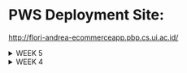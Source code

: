 # PWS Deployment Site:
http://flori-andrea-ecommerceapp.pbp.cs.ui.ac.id/
<details>
  <summary>WEEK 5</summary>
  
  ### Explain the benefits of using JavaScript in developing web applications!
  JavaScript enables dynamic features on the client-side which enhances user experience by making applications feel faster and more responsive. For example, AJAX allows data fetching from a Django server without reloading the page. It can also validate forms on the client-side, giving instant feedback like checking email formats before submitting to the server. Additionally, JavaScript allows for transitions, animations, and style changes along with interactive design, such as responsive dropdown menus or popups. JavaScript supports asynchronous programming, like Promises and async/await, which allows tasks like API data fetching to occur in the background. It also integrates well with front-end frameworks like React or Vue, enabling the development of complex single-page applications (SPAs) while Django manages the backend.
  
  ### Explain why we need to use await when we call fetch()! What would happen if we don't use await?
  The await keyword ensures the program waits for the fetch request to complete before moving on. Without await, the code would continue executing before the fetch result is available, which could lead to errors if you try to access data that hasn't been fetched yet. Essentially, using await ensures proper data retrieval before proceeding.
  
  ### Why do we need to use the csrf_exempt decorator on the view used for AJAX POST?
  The csrf_exempt decorator disables Django’s default CSRF protection for a particular view, often needed for AJAX POST requests that lack proper CSRF token management. Without this, Django may block the request with a 403 error. However, using csrf_exempt should be done carefully, as it reduces security by disabling CSRF protection.
  
  ### On this week's tutorial, the user input sanitization is done in the back-end as well. Why can't the sanitization be done just in the front-end?
  While frontend validation enhances user experience, backend validation is crucial for security. Frontend code can be easily manipulated by users, allowing potential security risks like Cross-Site Scripting (XSS). Backend validation ensures that all data sent to the server is properly cleaned and validated, safeguarding the system from malicious inputs.
  
  ### Explain how you implemented the checklist above step-by-step (not just following the tutorial)!

First, I import the following modules then I put in the function, add_product_entry_ajax into views.py
```
from django.views.decorators.csrf import csrf_exempt
from django.views.decorators.http import require_POST
...
@csrf_exempt
@require_POST
def add_product_entry_ajax(request):
    name = request.POST.get("name")
    description = request.POST.get("description") 
    price = request.POST.get("price")
    user = request.user

    if name and price and description:
        new_product = Product(
            name= name, 
            description=description,
            price=price,
            user=user
        )
        new_product.save()

        return HttpResponse(b"CREATED", status=201)
    else:
        return HttpResponse('Missing fields', status=400)
```

```
from main.views import ..., add_mood_entry_ajax
urlpatterns = [
    ...
    path('create-mood-entry-ajax', add_mood_entry_ajax, name='add_mood_entry_ajax'),
]
```

```
data = Product.objects.filter(user=request.user)
```
  
</details>
<details>
  <summary>WEEK 4</summary>

  ### If there are multiple CSS selectors for an HTML element, explain the priority order of these CSS selectors!
  Every CSS selector has a place in the specificity hierarchy, with the four categories ranked below:
  
  1. Inline styles - E.g. < h1 style="color: pink'; >
  2. IDs - E.g. #navbar
  3. Classes, pseudo-classes, attribute selectors - E.g. .test, :hover, [href]
  4. Elements and pseudo-elements - E.g. h1, ::before

  Different selectors have different specificity values, and these can be calculated. The selector with the highest specificity value wins over the others and takes effect.

  ### Why does responsive design become an important concept in web application development? Give examples of applications that have and have not implemented responsive design!
  Responsive design ensures a website or application provides an good viewing experience across various devices, like desktops, tablets, and smartphones. With the variety of screen sizes and resolutions, users expect ease of access and viewing regardless of the device they use. Applications like Google and Tokopedia have implemented responsive design nicely, allowing their interfaces to adapt smoothly to different devices. Older websites or applications that haven't updated, such as some legacy government sites, may not have implemented responsive design, resulting in poor usability on smaller screens. Here's a real life example of a website with no responsive design: https://dequeuniversity.com/library/responsive/1-non-responsive 
  
  ### Explain the differences between margin, border, and padding, and how to implement these three things!

  In CSS, margin, border, and padding are used to control the space around and inside elements. Margin is the space outside the element, separating it from other elements. Padding is the space inside the element, between its content and its border. Border is the line that surrounds the padding and content. For example, to implement these in CSS, we could do something like this:

  ```
  element {
    margin: 10px;   /* space outside the element */
    border: 2px solid black;  /* border around the element */
    padding: 20px;  /* space inside, around the content */
  }
  ```

  ![image](https://github.com/user-attachments/assets/22118366-2e53-4444-a6c5-fb116017e032)

  The box model is a very helpful diagram that shows where the margin, border and padding are located.

  ### Explain the concepts of flex box and grid layout along with their uses!

  Flexbox and grid layout are used for creating responsive layouts. Flexbox is one-dimensional and arranges elements either in a row or column. It's good for aligning simple items within a container, such as navigation bars or horizontally centered content. Grid layout is two-dimensional and allows for more precise placement of items both in rows and columns, making it suitable for more complex layouts such as dashboards or image galleries. 
  
  ### Explain how you implemented the checklist above step-by-step (not just following the tutorial)!
  #### 1. Adding Tailwind CSS to the Project
  To integrate Tailwind CSS with the Django template, we can use the CDN (Content Delivery Network) by including the Tailwind CDN link in the `<head>` section of the `base.html` template.
  ```
  <head>
  {% block meta %}
      <meta charset="UTF-8" />
      <meta name="viewport" content="width=device-width, initial-scale=1">
  {% endblock meta %}
  <script src="https://cdn.tailwindcss.com">
  </script>
  </head>
  ```
  #### 2. Adding Edit Product and Delete Product features
   I add the following functions into views.py:
   ```
   def edit_product(request, id):
    product = Product.objects.get(pk = id)

    form = ProductForm(request.POST or None, instance=product)

    if form.is_valid() and request.method == "POST":
        # Save form and return to home page
        form.save()
        return HttpResponseRedirect(reverse('main:show_main'))

    context = {'form': form}
    return render(request, "edit_product.html", context)
   ```

   ```
   def delete_product(request, id):
    product = Product.objects.get(pk = id)
    product.delete()
    # Return to home page
    return HttpResponseRedirect(reverse('main:show_main'))
     ```

  The edit_product function in Django allows users to modify an existing product's details. It first retrieves the product using its primary key (id) via Product.objects.get(pk=id). This product instance is then used to populate a form, ProductForm, which is initialized with either the submitted POST data or the current product details if no data has been submitted yet. The function checks if the form is valid upon a POST request. If the form is valid, it saves the changes to the database and redirects the user to the home page. If the form is not valid or when first loaded, it renders the edit_product.html template, providing the form for the user to edit.
  
  The delete_product function retrieves the product instance using Product.objects.get(pk=id) based on the provided ID and then calls the delete() method on that instance to remove it. After successfully deleting the product, the function redirects the user back to the home page using HttpResponseRedirect(reverse('main:show_main')). 

  #### 3. Adding a Navigation Bar 
  First, modify main.html to include the navigation bar.
  ```
  {% extends 'base.html' %}
  {% block content %}
  {% include 'navbar.html' %}
  ...
  {% endblock content%}
  ```
  Then, I make a file called navbar.html, which is styled as follows:
```
<nav class="bg-amber-400 shadow-lg fixed top-0 left-0 z-40 w-screen">
    <div class="max-w-7xl mx-auto px-4 sm:px-6 lg:px-8">
      <div class="flex items-center justify-between h-16">
        <div class="flex items-center">
          <h1 class="text-2xl font-bold text-center text-green-800">Upcycle Shop</h1>
        </div>
        <div class="hidden md:flex items-center">
          {% if user.is_authenticated %}
            <span class="text-white mr-4">Welcome, {{ user.username }}</span>
            <a href="{% url 'main:logout' %}" class="text-center bg-green-800 hover:bg-red-600 text-white font-bold py-2 px-4 rounded transition duration-300">
              Logout
            </a>
          {% else %}
            <a href="{% url 'main:login' %}" class="text-center bg-blue-500 hover:bg-blue-600 text-white font-bold py-2 px-4 rounded transition duration-300 mr-2">
              Login
            </a>
            <a href="{% url 'main:register' %}" class="text-center bg-green-500 hover:bg-green-600 text-white font-bold py-2 px-4 rounded transition duration-300">
              Register
            </a>
          {% endif %}
        </div>
        <div class="md:hidden flex items-center">
          <button class="mobile-menu-button">
            <svg class="w-6 h-6 text-white" fill="none" stroke-linecap="round" stroke-linejoin="round" stroke-width="2" viewBox="0 0 24 24" stroke="currentColor">
              <path d="M4 6h16M4 12h16M4 18h16"></path>
            </svg>
          </button>
        </div>
      </div>
    </div>
    <!-- Mobile menu -->
    <div class="mobile-menu hidden md:hidden  px-4 w-full md:max-w-full">
      <div class="pt-2 pb-3 space-y-1 mx-auto">
        {% if user.is_authenticated %}
          <span class="block text-white-300 px-3 py-2">Welcome, {{ user.username }}</span>
          <a href="{% url 'main:logout' %}" class="block text-center bg-green-700 hover:bg-red-600 text-white font-bold py-2 px-4 rounded transition duration-300">
            Logout
          </a>
        {% else %}
          <a href="{% url 'main:login' %}" class="block text-center bg-blue-500 hover:bg-blue-600 text-white font-bold py-2 px-4 rounded transition duration-300 mb-2">
            Login
          </a>
          <a href="{% url 'main:register' %}" class="block text-center bg-green-500 hover:bg-green-600 text-white font-bold py-2 px-4 rounded transition duration-300">
            Register
          </a>
        {% endif %}
      </div>
    </div>
    <script>
      const btn = document.querySelector("button.mobile-menu-button");
      const menu = document.querySelector(".mobile-menu");
    
      btn.addEventListener("click", () => {
        menu.classList.toggle("hidden");
      });
    </script>
  </nav>
  ```

  #### 4. Configure Static Files
  ```
  ...
  MIDDLEWARE = [
      'django.middleware.security.SecurityMiddleware',
      'whitenoise.middleware.WhiteNoiseMiddleware', # Add it directly under SecurityMiddleware
      ...
  ]
  ...
  ```

  ```
  ...
  STATIC_URL = '/static/'
  if DEBUG:
      STATICFILES_DIRS = [
          BASE_DIR / 'static' # refers to /static root project in development mode
      ]
  else:
      STATIC_ROOT = BASE_DIR / 'static' # refers to /static root project in production mode
  ...
  ```

#### 5. External css 
I modify the base html to be like so: 
```
{% load static %}
<!DOCTYPE html>
<html lang="en">
  <head>
    <meta charset="UTF-8" />
    <meta name="viewport" content="width=device-width, initial-scale=1.0" />
    {% block meta %} {% endblock meta %}
    <script src="https://cdn.tailwindcss.com"></script>
    <link rel="stylesheet" href="{% static 'css/global.css' %}"/>
  </head>
  <body>
    {% block content %} {% endblock content %}
  </body>
</html>
```
Then, I add custom styling in global.css.
```
.form-style form input, form textarea, form select {
    width: 100%;
    padding: 0.5rem;
    border: 2px solid #bcbcbc;
    border-radius: 0.375rem;
}
.form-style form input:focus, form textarea:focus, form select:focus {
    outline: none;
    border-color: #174130;
    box-shadow: 0 0 0 3px #15584e;
}
@keyframes shine {
    0% { background-position: -200% 0; }
    100% { background-position: 200% 0; }
}
.animate-shine {
    background: linear-gradient(120deg, rgba(255, 255, 255, 0.3), rgba(255, 255, 255, 0.1) 50%, rgba(255, 255, 255, 0.3));
    background-size: 200% 100%;
    animation: shine 3s infinite;
}
```
After that, I style my login page like this:
```
{% extends 'base.html' %}

{% block meta %}
<title>Login</title>
{% endblock meta %}

{% block content %}
<div class="min-h-screen flex items-center justify-center w-screen bg-yellow-50 py-12 px-4 sm:px-6 lg:px-8">
  <div class="max-w-md w-full space-y-8">
    <div>
      <h2 class="mt-6 text-center text-green-900 text-3xl font-extrabold text-gray-900">
        Login to your account
      </h2>
    </div>
    <form class="mt-8 space-y-6" method="POST" action="">
      {% csrf_token %}
      <input type="hidden" name="remember" value="true">
      <div class="rounded-md shadow-sm -space-y-px">
        <div>
          <label for="username" class="sr-only">Username</label>
          <input id="username" name="username" type="text" required class="appearance-none rounded-none relative block w-full px-3 py-2 border border-green-800 placeholder-amber-600 text-gray-900 rounded-t-md focus:outline-none focus:ring-amber-700 focus:border-amber-700 focus:z-10 sm:text-sm" placeholder="Username">
        </div>
        <div>
          <label for="password" class="sr-only">Password</label>
          <input id="password" name="password" type="password" required class="appearance-none rounded-none relative block w-full px-3 py-2 border border-green-800 placeholder-amber-600 text-gray-900 rounded-b-md focus:outline-none focus:ring-amber-700 focus:border-amber-700 focus:z-10 sm:text-sm" placeholder="Password">
        </div>
      </div>

      <div>
        <button type="submit" class="group relative w-full flex justify-center py-2 px-4 border border-transparent text-sm font-medium rounded-md text-white bg-green-800 hover:bg-green-950 focus:outline-none focus:ring-2 focus:ring-offset-2 focus:ring-green-700">
          Sign in
        </button>
      </div>
    </form>

    {% if messages %}
    <div class="mt-4">
      {% for message in messages %}
      {% if message.tags == "success" %}
            <div class="bg-green-100 border border-green-400 text-green-700 px-4 py-3 rounded relative" role="alert">
                <span class="block sm:inline">{{ message }}</span>
            </div>
        {% elif message.tags == "error" %}
            <div class="bg-red-100 border border-red-400 text-red-700 px-4 py-3 rounded relative" role="alert">
                <span class="block sm:inline">{{ message }}</span>
            </div>
        {% else %}
            <div class="bg-blue-100 border border-blue-400 text-blue-700 px-4 py-3 rounded relative" role="alert">
                <span class="block sm:inline">{{ message }}</span>
            </div>
        {% endif %}
      {% endfor %}
    </div>
    {% endif %}

    <div class="text-center mt-4">
      <p class="text-sm text-green-900 ">
        Don't have an account yet?
        <a href="{% url 'main:register' %}" class="font-medium text-amber-600 hover:text-amber-300">
          Register Now
        </a>
      </p>
    </div>
  </div>
</div>
{% endblock content %}
```
I also style the register page: 
```
{% extends 'base.html' %}

{% block meta %}
<title>Register</title>
{% endblock meta %}

{% block content %}
<div class="min-h-screen flex items-center justify-center bg-yellow-50 py-12 px-4 sm:px-6 lg:px-8">
  <div class="max-w-md w-full space-y-8 form-style">
    <div>
      <h2 class="mt-6 text-center text-3xl font-extrabold text-green-800">
        Create your account
      </h2>
    </div>
    <form class="mt-8 space-y-6" method="POST">
      {% csrf_token %}
      <input type="hidden" name="remember" value="true">
      <div class="rounded-md shadow-sm -space-y-px">
        {% for field in form %}
          <div class="{% if not forloop.first %}mt-4{% endif %}">
            <label for="{{ field.id_for_label }}" class="mb-2 font-semibold text-black">
              {{ field.label }}
            </label>
            <div class="relative">
              {{ field }}
              <div class="absolute inset-y-0 right-0 pr-3 flex items-center pointer-events-none">
                {% if field.errors %}
                  <svg class="h-5 w-5 text-red-500" fill="currentColor" viewBox="0 0 20 20">
                    <path fill-rule="evenodd" d="M18 10a8 8 0 11-16 0 8 8 0 0116 0zm-7 4a1 1 0 11-2 0 1 1 0 012 0zm-1-9a1 1 0 00-1 1v4a1 1 0 102 0V6a1 1 0 00-1-1z" clip-rule="evenodd" />
                  </svg>
                {% endif %}
              </div>
            </div>
            {% if field.errors %}
              {% for error in field.errors %}
                <p class="mt-1 text-sm text-red-600">{{ error }}</p>
              {% endfor %}
            {% endif %}
          </div>
        {% endfor %}
      </div>

      <div>
        <button type="submit" class="group relative w-full flex justify-center py-2 px-4 border border-transparent text-sm font-medium rounded-md text-white bg-green-800 hover:bg-green-800 focus:outline-none focus:ring-2 focus:ring-offset-2 focus:ring-green-800">
          Register
        </button>
      </div>
    </form>

    {% if messages %}
    <div class="mt-4">
      {% for message in messages %}
      <div class="bg-red-100 border border-red-400 text-red-700 px-4 py-3 rounded relative" role="alert">
        <span class="block sm:inline">{{ message }}</span>
      </div>
      {% endfor %}
    </div>
    {% endif %}

    <div class="text-center mt-4">
      <p class="text-sm text-black">
        Already have an account?
        <a href="{% url 'main:login' %}" class="font-medium text-green-800 hover:text-green-800">
          Login here
        </a>
      </p>
    </div>
  </div>
</div>
{% endblock content %}
```
I style the main page too, which is connected to images in the static/image directory in the project root. This is how the sad face becomes shown when there are no entries in the website.

```

{% extends 'base.html' %}
{% load static %}

{% block meta %}
<title>{{ app_name }}</title>
{% endblock meta %}
{% block content %}
{% include 'navbar.html' %}
<div class="overflow-x-hidden px-4 md:px-8 pb-8 pt-24 min-h-screen bg-yellow-50 flex flex-col">
    <div class="overflow-x-hidden px-4 md:px-8 pb-8 pt-8 bg-yellow-50 flex flex-row space-x-8 items-center">
        <!-- Profile Picture Column -->
        <div class="flex-shrink-0">
          <img src="{% static 'image/profile.png' %}" alt="Profile Picture" class="h-16 w-16 rounded-full object-cover">
        </div>
        
        <!-- Info Card Column -->
        <div class="bg-white p-4 rounded-lg shadow-md">
          <p class="text-lg font-semibold">{{ name }}</p>
          <p class="text-sm">{{ class }}</p>
          <h5 class="text-xs text-gray-500">Last login session: {{ last_login }}</h5>
        </div>
      </div>



<!-- main.html -->
{% if not product_entries %}
<div class="flex flex-col items-center justify-center min-h-[24rem] p-6">
    <img src="{% static 'image/very-sad.png' %}" alt="Sad face" class="w-32 h-32 mb-4"/>
    <p class="text-center text-gray-600 mt-4">There is no mood data in product database.</p>
</div>
  <p>There is no product data in Upcycle shop.</p>
{% else %}
  <div class="grid grid-cols-1 md:grid-cols-2 lg:grid-cols-3 gap-4">
    {% for product_entry in product_entries %}
      {% include 'product_card.html' %}
    {% endfor %}
  </div>
{% endif %}
  
  <div class="fixed bottom-4 right-4 md:px-4 pb-4">
    <a href="{% url 'main:create_product_entry' %}">
        <button class="bg-green-800 text-white h-16 w-16 pb-2 rounded-full flex items-center justify-center shadow-lg hover:bg-green-900 focus:outline-none focus:ring-2 focus:ring-green-300">
            <span class="text-3xl font-bold">+</span>
        </button>
    </a>
</div>
  
{% endblock content %}
```
The home page includes a product card, which is put in another file so as not to clutter main.html.
```
<div class="relative break-inside-avoid">
  <div class="absolute top-2 z-10 left-1/2 -translate-x-1/2 flex items-center -space-x-2">
  </div>
  <div class="relative top-5 bg-white shadow-md rounded-lg mb-6 break-inside-avoid flex flex-col transform rotate-1 hover:rotate-0 transition-transform duration-300">
    <div class="bg-green-800 text-gray-800 p-4 rounded-t-lg ">
      <h3 class="font-bold text-xl text-white mb-2">{{product_entry.name}}</h3>
      <p class="text-white">${{product_entry.price}}</p>
    </div>
    <div class="p-4">
      <p class="font-semibold text-lg mb-2">Description</p> 
      <p class="text-gray-700 mb-2">
        <span class="bg-[linear-gradient(to_bottom,transparent_0%,transparent_calc(100%_-_1px),#98a692_calc(100%_-_1px))] bg-[length:100%_1.5rem] pb-1">{{product_entry.description}}</span>
      </p>
      <div class="mt-4">
        <div class="relative pt-1">
          <div class="flex mb-2 items-center justify-between">
          </div>
          <div class="overflow-hidden h-2 mb-4 text-xs flex rounded">
            <div style="width:{% if product_entry.product_intensity > 10 %}100%{% else %}{{ product_entry.product_intensity }}0%{% endif %}" class="shadow-none flex flex-col text-center whitespace-nowrap text-white justify-center"></div>
          </div>
        </div>
      </div>
    </div>
  </div>
  <div class="absolute top-0 -right-4 flex space-x-1">
    <a href="{% url 'main:edit_product' product_entry.pk %}" class="bg-yellow-500 hover:bg-yellow-600 text-white rounded-full p-2 transition duration-300 shadow-md">
      <svg xmlns="http://www.w3.org/2000/svg" class="h-9 w-9" viewBox="0 0 20 20" fill="currentColor">
        <path d="M13.586 3.586a2 2 0 112.828 2.828l-.793.793-2.828-2.828.793-.793zM11.379 5.793L3 14.172V17h2.828l8.38-8.379-2.83-2.828z" />
      </svg>
    </a>
    <a href="{% url 'main:delete_product' product_entry.pk %}" class="bg-red-500 hover:bg-red-600 text-white rounded-full p-2 transition duration-300 shadow-md">
      <svg xmlns="http://www.w3.org/2000/svg" class="h-9 w-9" viewBox="0 0 20 20" fill="currentColor">
        <path fill-rule="evenodd" d="M9 2a1 1 0 00-.894.553L7.382 4H4a1 1 0 000 2v10a2 2 0 002 2h8a2 2 0 002-2V6a1 1 0 100-2h-3.382l-.724-1.447A1 1 0 0011 2H9zM7 8a1 1 0 012 0v6a1 1 0 11-2 0V8zm5-1a1 1 0 00-1 1v6a1 1 0 102 0V8a1 1 0 00-1-1z" clip-rule="evenodd" />
      </svg>
    </a>
  </div>
</div>
```

</details>

<details>
  <summary>WEEK 3</summary>
  
  ### What is the difference between HttpResponseRedirect() and redirect()?
  HttpResponseRedirect() only accepts a url, however redirect() will return a HttpResponseRedirect() that accepts a model, view or url. redirect() is more convenient as it simplifies the redirection process, whereas HttpResponseRedirect() gives more control but requires manual URL handling.

  ### Explain how the MoodEntry model is linked with User!
  The MoodEntry model is connected to the User model in Django using a relationship so that each mood entry is related to a specific user. When a user submits a mood entry via the form, the logged-in user (request.user) is assigned to the user field of the MoodEntry before it is saved to the database. On the main page, only the mood entries belonging to the logged-in user are displayed by filtering the entries using MoodEntry.objects.filter(user=request.user). During migration, existing entries are assigned to a default user (the first user that we register).
  
  ### What is the difference between authentication and authorization, and what happens when a user logs in? Explain how Django implements these two concepts.
  Authentication is the process of verifying the identity of a user so that they are indeed who they claim to be while authorization is the process of determining what permissions a user has to do something. In my code, when a user logs in through the login_user function, the system verifies the submitted credentials using Django's AuthenticationForm module. If it's correct, the get_user() method retrieves the user object, and the login function logs the user into the current session. After a successful login, the user is directed to main.html, with their session tracked through cookies. Django supports authentication through django.contrib.auth, and in terms of authorization it also has decorators like @login_required to restrict certain views only to authenticated users.

  ### How does Django remember logged-in users? Explain other uses of cookies and whether all cookies are safe to use.
  Django remembers logged-in users through sessions and cookies, where a session ID is stored in a cookie on the user's browser after login. Each time the user makes a request, the session ID cookie is sent back to the server, allowing Django to retrieve the associated session data and recognize the user. Aside that, cookies can store preferences, track user activity, and remember shopping carts. When cookie data falls into the wrong hands, it can be used for malicious purposes. As an example, an attacker might use cookies to make unauthorized requests on behalf of a user without their consent (known as Cross Site Request Forgery).

  ### Explain how did you implement the checklist step-by-step (apart from following the tutorial).
#### 1. Implement the register, login and logout functions.
First, I import the Add UserCreationForm, logout, login_required dan messages modules at the top of my main/views.py file. The UserCreationForm module simplifies creating user registration forms in a web app. Then I add the following functions to this file.
```
def register(request):
form = UserCreationForm()
if request.method == "POST":
    form = UserCreationForm(request.POST)
    if form.is_valid():
        form.save()
        messages.success(request, 'Your account has been successfully created!')
        return redirect('main:login')
context = {'form':form}
return render(request, 'register.html', context)

def login_user(request):
   if request.method == 'POST':
      form = AuthenticationForm(data=request.POST)
      if form.is_valid():
            user = form.get_user()
            login(request, user)
            return redirect('main:show_main')
   else:
      form = AuthenticationForm(request)
   context = {'form': form}
   return render(request, 'login.html', context)

def logout_user(request):
    logout(request)
    return redirect('main:login')
```
Then I make a new file called register.html with the following content, and also connect its URL path to urls.py:
```
{% extends 'base.html' %} {% block meta %}
<title>Register</title>
{% endblock meta %} {% block content %}

<div class="login">
  <h1>Register</h1>

  <form method="POST">
    {% csrf_token %}
    <table>
      {{ form.as_table }}
      <tr>
        <td></td>
        <td><input type="submit" name="submit" value="Register" /></td>
      </tr>
    </table>
  </form>

  {% if messages %}
  <ul>
    {% for message in messages %}
    <li>{{ message }}</li>
    {% endfor %}
  </ul>
  {% endif %}
</div>

{% endblock content %}
```
I also made a file called login.html with content like below, and also connect it to urls.py.
```
{% extends 'base.html' %}

{% block meta %}
<title>Login</title>
{% endblock meta %}

{% block content %}
<div class="login">
  <h1>Login</h1>

  <form method="POST" action="">
    {% csrf_token %}
    <table>
      {{ form.as_table }}
      <tr>
        <td></td>
        <td><input class="btn login_btn" type="submit" value="Login" /></td>
      </tr>
    </table>
  </form>

  {% if messages %}
  <ul>
    {% for message in messages %}
    <li>{{ message }}</li>
    {% endfor %}
  </ul>
  {% endif %} Don't have an account yet?
  <a href="{% url 'main:register' %}">Register Now</a>
</div>

{% endblock content %}
```
Apart from that, I make a logout button in main.html which is connected through urls.py to the logout function in views.py.
To restrict access to the main page, I add the code snippet @login_required(login_url='/login') above the show_main function so that the main page can only be accessed by authenticated users.

#### 2. Use the Data from the Cookies
For this, I add the imports for HttpResponseRedirect, reverse, and datetime at the top of the views.py file. Then I modify the login and logout functions to make use of the cookies such that they look like this: 
```
def login_user(request):
   if request.method == 'POST':
      form = AuthenticationForm(data=request.POST)

      if form.is_valid():
        user = form.get_user()
        login(request, user)
        response = HttpResponseRedirect(reverse("main:show_main"))
        response.set_cookie('last_login', str(datetime.datetime.now()))
        return response

   else:
      form = AuthenticationForm(request)
   context = {'form': form}
   return render(request, 'login.html', context)

def logout_user(request):
    logout(request)
    response = HttpResponseRedirect(reverse('main:login'))
    response.delete_cookie('last_login')
    return response
```
I also change the show_main function to display the name of the logged-in user.
```
context = {
    'name': 'Pak Bepe',
    'class': 'PBP D',
    'npm': '2306123456',
    'mood_entries': mood_entries,
    'last_login': request.COOKIES['last_login'],
}
```
Then, I modify the main.html file to display the last login session like so: 
```
...
<h5>Last login session: {{ last_login }}</h5>
...
```

#### 3. Connect the models Product and User and Display the Username on the Main Page
In models.py, I import User from django.contrib.auth.models, then I add this code snippet to it to connect Product to User with a relationship:
```
class Product(models.Model):
    user = models.ForeignKey(User, on_delete=models.CASCADE)
...
```
Then, I modify the create_product_entry function in models.py. The `commit=False` parameter stops Django from saving the form's created object to the database right away so that we can modify the object before saving. Then, we assign the `user` field with the `User` object from `request.user`, linking the object to the currently logged-in user.
```
def create_product_entry(request):
    form = ProductForm(request.POST or None)

    if form.is_valid() and request.method == "POST":
        product_entry = form.save(commit=False)
        product_entry.user = request.user
        product_entry.save()
        return redirect('main:show_main')
    
    context = {'form': form}
    return render(request, "create_product_entry.html", context)
```
Also, modify the show_main function so that it can display the logged in user's username on the main page of the app.
```
def show_main(request):
    product_entries = Product.objects.filter(user=request.user)
    context = {
        'app_name' : 'Upcycle Shop',
        'name': request.user.username,
    ...
    }
```

#### 4. Make two user accounts with three dummy data each, using the model made in the application beforehand so that each data can be accessed by each account locally.
For this step, I accessed the app on my localhost by running python manage.py runserver through http://localhost:8000/. Then, I registered two new users, dummyA and dummyB, then i added three dummy data for each user by creating new product entries. 
  
</details>
<details>
<summary>WEEK 2</summary>
  
#### Explain why we need data delivery in implementing a platform.
Data delivery is important for platform implementation because it ensures efficient communication between the platform's components and users. This allows for the website to make real-time updates and interactions. For large-scale platforms, reliable data delivery is needed to keep performance up under increased demand. It also ensures the secure transmission of data, protecting the platform from breaches, attackers and unauthorized access.

#### In your opinion, which is better, XML or JSON? Why is JSON more popular than XML?
JSON is better than XML because it’s easier to understand (readable) for me. JSON is popular because it uses less syntax, which data more compact and faster to parse. Unlike XML’s heavy use of tags, JSON is clean and straightforward, focusing on key-value pairs. This simplicity leads to better performance, especially in web APIs, where speed and efficiency are crucial. JSON’s object model aligns well with most programming languages, making it a natural choice for developers to handle structured data.

### Explain the functional usage of is_valid() method in Django forms. Also explain why we need the method in forms.
The is_valid() method runs a validation routine for all of the fields in a Django form, and when this method finds valid data in all the fields, then it will return True and place the form’s data in its cleaned_data attribute. This is essential in forms because it ensures that the user input has the correct data type and the data is clean.

### Why do we need csrf_token when creating a form in Django? What could happen if we did not use csrf_token on a Django form? How could this be leveraged by an attacker?
A unique CSRF token is generated by Django whenever an authenticated user surfs on the website, and this can be used in forms or requests made by the user, then checked by the server to ensure an authenticated user made the request, not a malicious source. CSRF protection mainly focuses on protecting against malicious attacks that makes changes to data, and if we don't make use of the CSRF token properly, it might lead our website to become more susceptible to Cross Site Request Forgery, where an attacker sends an authenticated user a link through sms or email. This link has a request that the attacker wants to have performed. By the time the user clicks on the link, the request is completed because they are already authenticated on the website. This can be used for transfer of funds, or malicious altering of data in favor of the attacker.

### Explain how you implemented the checklist above step-by-step (not just following the tutorial).
#### 1. Set up the base template
To implement the skeleton of a view, I made a directory 'templates' in the root folder and created base.html as a base template to be used as a generic view for other web pages in this project. Also, I adjusted settings.py to recognize this as a template file.
```
{% load static %}
<!DOCTYPE html>
<html lang="en">
  <head>
    <meta charset="UTF-8" />
    <meta name="viewport" content="width=device-width, initial-scale=1.0" />
    {% block meta %} {% endblock meta %}
  </head>

  <body>
    {% block content %} {% endblock content %}
  </body>
</html>
```

#### 2. Changing the primary key
I then modified models.py so that it would have a unique uuid for every form entry, ensuring security in this Django application.
```
from django.db import models
import uuid  # add this line at the very top
class Product(models.Model):
    id = models.UUIDField(primary_key=True, default=uuid.uuid4, editable=False)  # add this line
    name = models.CharField(max_length=255)
    description = models.TextField()
    price = models.IntegerField()
```
#### 3. Making forms
I made a file, forms.py, to create a structure of the form I'm going to use.
```
from django.forms import ModelForm
from main.models import Product

class ProductForm(ModelForm):
    class Meta:
        model = Product
        fields = ["name", "description", "price"]
```
Then, I made a new function in views.py so that users can make a new form entry on the website. 
```
def create_product_entry(request):
    form = ProductForm(request.POST or None)

    if form.is_valid() and request.method == "POST":
        form.save()
        return redirect('main:show_main')

    context = {'form': form}
    return render(request, "create_product_entry.html", context)
```
urls.py should then also be modified to accommodate for the function we just created. I also made create_product_entry.html to display the form fields in the site.

#### 4. Adding views
For this step, I first add the HttpResponse and Serializer imports into views.py, which helps me make the 4 functions I need to add the views XML, JSON, XML_by_id, JSON_by_id, like below:
```
def show_xml(request):
    data = Product.objects.all()
    return HttpResponse(serializers.serialize("xml", data), content_type="application/xml")

def show_json(request):
    data = Product.objects.all()
    return HttpResponse(serializers.serialize("json", data), content_type="application/json")

def show_xml_by_id(request, id):
    data = Product.objects.filter(pk=id)
    return HttpResponse(serializers.serialize("xml", data), content_type="application/xml")

def show_json_by_id(request, id):
    data = Product.objects.filter(pk=id)
    return HttpResponse(serializers.serialize("json", data), content_type="application/json")
```
#### 5. Creating URL routings for the views
Before I start adding more paths into urls.py, I first import the new functions I just made in views.py into this urls.py.
```
from main.views import show_main, create_product_entry, show_xml, show_json, show_xml_by_id, show_json_by_id
```
Only then do I add the paths into urlpatterns, illustrated as below: 
```
urlpatterns = [ ...
    path('xml/', show_xml, name='show_xml'),
    path('json/', show_json, name='show_json'),
    path('xml/<str:id>/', show_xml_by_id, name='show_xml_by_id'),
    path('json/<str:id>/', show_json_by_id, name='show_json_by_id'),
    ...]
```
This step concludes it for the site! The results can be seen in the next part, where I access the 4 views I made through Postman.

### Access the four URLs in point 2 using Postman, take screenshots of the results in Postman, and add them to README.md.
![image](https://github.com/user-attachments/assets/1943b6b4-6fb4-4ebd-a5c8-80ee2805bc12)
![image](https://github.com/user-attachments/assets/6698afa2-43be-485a-a8bc-d25702effece)
![image](https://github.com/user-attachments/assets/341de937-910f-453b-901b-be4b6efb0374)
![image](https://github.com/user-attachments/assets/63e6e4fb-bc8b-4393-abe2-dc0c5753d852)
</details>
<details>
<summary> WEEK 1
</summary>
  
### Explain how you implemented the checklist above step-by-step (not just following the tutorial).

First, I made a repository on Github for this assignment. Then, I made a local directory on my computer for this project and connected it to the new github repo I just made through the 'git init' 
and 'git remote add url..' commands. I made the readme file along with it and a new directory for my django project within it. I followed this by setting up a virtual enviornment and setting up dependencies with requirements.txt, then I used the command 'django-admin startproject mental_health_tracker .' to create a new django project I can use as a base for this assignment. 
I then made a 'main' directory in here with the command 'python manage.py startapp main' and put a main.html file in it within a new templates directory. This will decide the appearance of the Django webpage. I also added a model called 'Product' to my Django project, and added the mandatory attributes as mentioned in the assignment. After that, I created and applied my migrations to the local database. The next step is integrating the MVT components by configuring the views.py file and making a 'show_main' function which will tie in with the html we made earlier. I also made changes to main.html to display data from the model and also to experiment and put in some bits of CSS into it to make it look nicer :). After, I started configuring the URL routings by adding 'path('', include('main.urls'))' to urlpatterns in urls.py, so that the webpage will be directed to the main view.

### Create a diagram that contains the request client to a Django-based web application and the response it gives, and explain the relationship between urls.py, views.py, models.py, and the html file.
![WhatsApp Image 2024-09-10 at 20 56 07_dd3c227c](https://github.com/user-attachments/assets/f9a746b9-978e-4b30-8d84-bca6e5097cf0)
#### Relationship between urls.py, views.py, models.py, and the html file:
urls.py redirects HTTP requests to the appropriate view based on the URL from the client. It basically determines which function in views.py should handle the request. views.py will then return HTTP responses and it also accesses any data that might be needed in the request using models.py. The formatting of this HTTP response is then left to the template, or the html file, which decides the appearance of the webpage. 

### Explain the use of git in software development!

Git allows for efficient and convenient source code management for even very large projects. It also allows for multiple programmers to work on the same project together more easily. With git, 
programmers can get an entire copy of the code in their local systems and also neatly update the code from their computers. It's easier to track any changes that are made to the code by others, as the history 
can be easily viewed from Github. Through the help of Git and the Github platform, programmers can now also gain inspiration from others' source codes and coding projects. Apart from that, non-linear project development
is also allowed in Git with its multiple branches. 

### In your opinion, out of all the frameworks available, why is Django used as the starting point for learning software development?

First of all, Django is written in Python, which is a simple programming language that is also often used by people who have just gotten into programming. 
Likewise, it has HTML, CSS and Javascript support for people who come from a we. development background. Besides that, Django is well-established and there's a lot of forums on the 
internet where you can get help if you're ever stuck programming a Django project. Django also shines in its popularity and usefulness because is used by internet giants, like Instagram, Spotify etc.

### Why is the Django model called an ORM?

The Django model is called an ORM, which stands for Object-Relational Mapper. ORM is a technique where you can manipulate data from a database using object-oriented concepts. With an ORM library, 
you can manipulate the data in your original language without SQL. Likewise, in Django, you can edit the data in the model with Python (no SQL!). From what I've learned in tutorial 1, the Django model
uses classes to store data, which is why this ties back in with the object-oriented paradigm.
</details>

